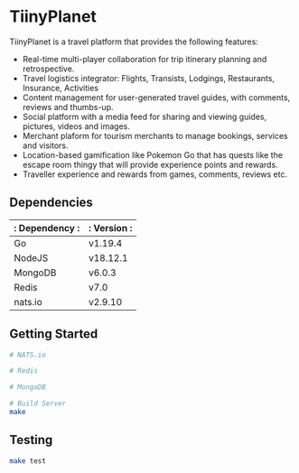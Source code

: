 # TiinyPlanet

TiinyPlanet is a travel platform that provides the following features:
* Real-time multi-player collaboration for trip itinerary planning and retrospective.
* Travel logistics integrator: Flights, Transists, Lodgings, Restaurants, Insurance, Activities
* Content management for user-generated travel guides, with comments, reviews and thumbs-up.
* Social platform with a media feed for sharing and viewing guides, pictures, videos and images.
* Merchant plaform for tourism merchants to manage bookings, services and visitors.
* Location-based gamification like Pokemon Go that has quests like the escape room thingy that will provide experience points and rewards.
* Traveller experience and rewards from games, comments, reviews etc.

## Dependencies

|: Dependency :|: Version :|
|--------------|-----------|
| Go           | v1.19.4   |
| NodeJS       | v18.12.1  |
| MongoDB      | v6.0.3    |
| Redis        | v7.0      |
| nats.io      | v2.9.10   |

## Getting Started

```bash
# NATS.io

# Redis

# MongoDB

# Build Server
make
```

## Testing
```bash
make test
```
